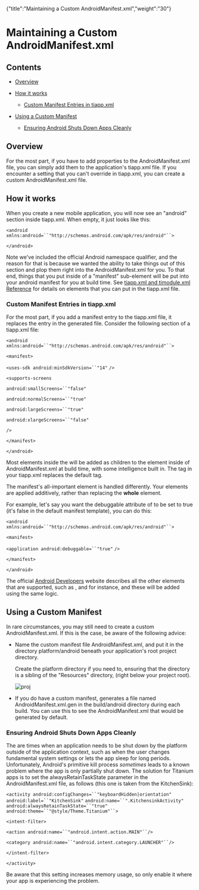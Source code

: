 {"title":"Maintaining a Custom AndroidManifest.xml","weight":"30"} 

# Maintaining a Custom AndroidManifest.xml

## Contents

*   [Overview](#Overview)
    
*   [How it works](#Howitworks)
    
    *   [Custom Manifest Entries in tiapp.xml](#CustomManifestEntriesintiapp.xml)
        
*   [Using a Custom Manifest](#UsingaCustomManifest)
    
    *   [Ensuring Android Shuts Down Apps Cleanly](#EnsuringAndroidShutsDownAppsCleanly)
        

## Overview

For the most part, if you have to add properties to the AndroidManifest.xml file, you can simply add them to the application's tiapp.xml file. If you encounter a setting that you can't override in tiapp.xml, you can create a custom AndroidManifest.xml file.

## How it works

When you create a new mobile application, you will now see an "android" section inside tiapp.xml. When empty, it just looks like this:

`<android xmlns:android=``"http://schemas.android.com/apk/res/android"``>`

`</android>`

Note we've included the official Android namespace qualifier, and the reason for that is because we wanted the ability to take things out of this section and plop them right into the AndroidManifest.xml for you. To that end, things that you put inside of a "manifest" sub-element will be put into your android manifest for you at build time. See [tiapp.xml and timodule.xml Reference](/docs/appc/Titanium_SDK/Titanium_SDK_Guide/Appendices/tiapp.xml_and_timodule.xml_Reference/) for details on elements that you can put in the tiapp.xml file.

### Custom Manifest Entries in tiapp.xml

For the most part, if you add a manifest entry to the tiapp.xml file, it replaces the entry in the generated file. Consider the following section of a tiapp.xml file:

`<android xmlns:android=``"http://schemas.android.com/apk/res/android"``>`

`<manifest>`

`<uses-sdk android:minSdkVersion=``"14"` `/>`

`<supports-screens`

`android:smallScreens=``"false"`

`android:normalScreens=``"true"`

`android:largeScreens=``"true"`

`android:xlargeScreens=``"false"`

`/>`

`</manifest>`

`</android>`

Most elements inside the <manifest> will be added as children to the <manifest> element inside of AndroidManifest.xml at build time, with some intelligence built in. The <supports-screen> tag in your tiapp.xml replaces the default <supports-screen> tag.

The manifest's all-important [<application>](http://developer.android.com/guide/topics/manifest/application-element.html) element is handled differently. Your elements are applied additively, rather than replacing the **whole** <application> element.

For example, let's say you want the debuggable attribute of <application> to be set to true (it's false in the default manifest template), you can do this:

`<android xmlns:android=``"http://schemas.android.com/apk/res/android"``>`

`<manifest>`

`<application android:debuggable=``"true"` `/>`

`</manifest>`

`</android>`

The official [Android Developers](http://developer.android.com/guide/topics/manifest/manifest-intro.html) website describes all the other elements that are supported, such as <service>, <uses-permission> and <activity> for instance, and these will be added using the same logic.

## Using a Custom Manifest

In rare circumstances, you may still need to create a custom AndroidManifest.xml. If this is the case, be aware of the following advice:

*   Name the custom manifest file AndroidManifest.xml, and put it in the directory platform/android beneath your application's root project directory.  
      
    Create the platform directory if you need to, ensuring that the directory is a sibling of the "Resources" directory, (right below your project root).
    
    ![proj](/Images/appc/download/attachments/29004815/proj.png)
    
*   If you do have a custom manifest, generates a file named AndroidManifest.xml.gen in the build/android directory during each build. You can use this to see the AndroidManifest.xml that would be generated by default.
    

### Ensuring Android Shuts Down Apps Cleanly

The are times when an application needs to be shut down by the platform outside of the application context, such as when the user changes fundamental system settings or lets the app sleep for long periods. Unfortunately, Android's primitive kill process _sometimes_ leads to a known problem where the app is only partially shut down. The solution for Titanium apps is to set the alwaysRetainTaskState parameter in the AndroidManifest.xml file, as follows (this one is taken from the KitchenSink):

`<activity android:configChanges=``"keyboardHidden|orientation"` `android:label=``"KitchenSink"` `android:name=``".KitchensinkActivity"` `android:alwaysRetainTaskState=``"true"` `android:theme=``"@style/Theme.Titanium"``>`

`<intent-filter>`

`<action android:name=``"android.intent.action.MAIN"``/>`

`<category android:name=``"android.intent.category.LAUNCHER"``/>`

`</intent-filter>`

`</activity>`

Be aware that this setting increases memory usage, so only enable it where your app is experiencing the problem.